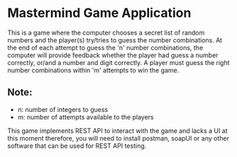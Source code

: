 # Mastermind Game Application

This is a game where the computer chooses a secret list of random numbers and the player(s) try/tries to guess the number combinations. At the end of each
attempt to guess the 'n' number combinations, the computer will provide feedback whether the
player had guess a number correctly, or/and a number and digit correctly. A player must guess
the right number combinations within 'm' attempts to win the game.

## Note: 
- n: number of integers to guess
- m: number of attempts available to the players

This game implements REST API to interact with the game and lacks a UI at this moment therefore, you will need to install postman, soapUI or any other software that 
can be used for REST API testing.


